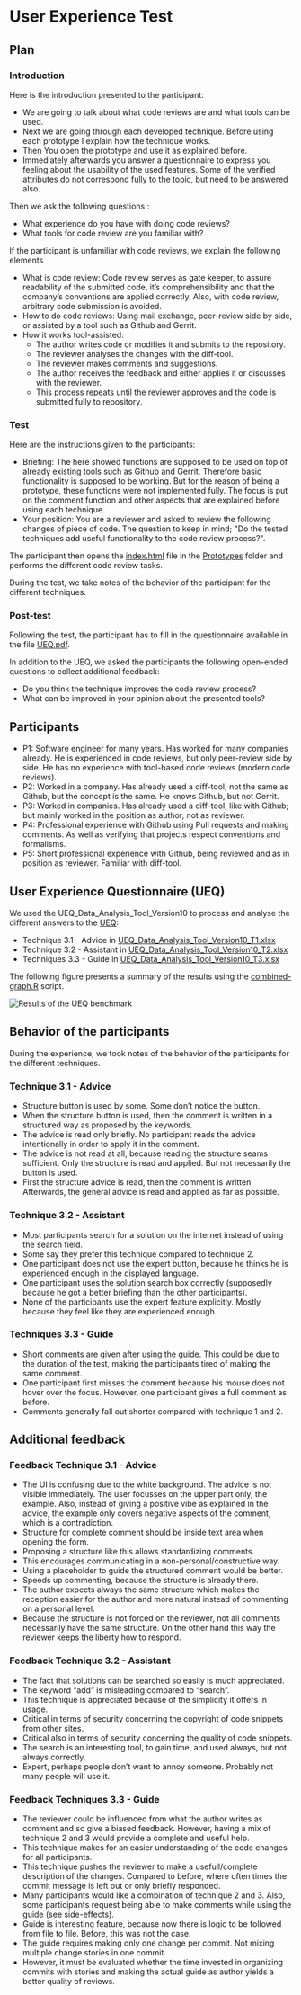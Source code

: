 # User Experience Test

## Plan

### Introduction

Here is the introduction presented to the participant:

- We are going to talk about what code reviews are and what tools can be used.
- Next we are going through each developed technique. Before using each prototype I explain how the technique works.
- Then You open the prototype and use it as explained before.
- Immediately afterwards you answer a questionnaire to express you feeling about the usability of the used features. Some of the verified attributes do not correspond fully to the topic, but need to be answered also.

Then we ask the following questions :

- What experience do you have with doing code reviews?
- What tools for code review are you familiar with?

If the participant is unfamiliar with code reviews, we explain the following elements

- What is code review: Code review serves as gate keeper, to assure readability of the submitted code, it’s comprehensibility and that the company’s conventions are applied correctly. Also, with code review, arbitrary code submission is avoided. 
- How to do code reviews: Using mail exchange, peer-review side by side, or assisted by a tool such as Github and Gerrit.
- How it works tool-assisted:
  - The author writes code or modifies it and submits to the repository.
  - The reviewer analyses the changes with the diff-tool.
  - The reviewer makes comments and suggestions.
  - The author receives the feedback and either applies it or discusses with the reviewer.
  - This process repeats until the reviewer approves and the code is submitted fully to repository.

### Test

Here are the instructions given to the participants:

- Briefing: The here showed functions are supposed to be used on top of already existing tools such as Github and Gerrit. Therefore basic functionality is supposed to be working. But for the reason of being a prototype, these functions were not implemented fully. The focus is put on the comment function and other aspects that are explained before using each technique.
- Your position: You are a reviewer and asked to review the following changes of piece of code. The question to keep in mind; "Do the tested techniques add useful functionality to the code review process?".

The participant then opens the [index.html](/Prototypes/index.html) file in the [Prototypes](/Prototypes) folder and performs the different code review tasks.

During the test, we take notes of the behavior of the participant for the different techniques.

### Post-test

Following the test, the participant has to fill in the questionnaire available in the file [UEQ.pdf](/User-Experience-Test/UEQ.pdf).

In addition to the UEQ, we asked the participants the following open-ended questions to collect additional feedback:

- Do you think the technique improves the code review process?
- What can be improved in your opinion about the presented tools?

## Participants

- P1: Software engineer for many years. Has worked for many companies already. He is experienced in code reviews, but only peer-review side by side. He has no experience with tool-based code reviews (modern code reviews).
- P2: Worked in a company. Has already used a diff-tool; not the same as Github, but the concept is the same. He knows Github, but not Gerrit.
- P3: Worked in companies. Has already used a diff-tool, like with Github; but mainly worked in the position as author, not as reviewer.
- P4: Professional experience with Github using Pull requests and making comments. As well as verifying that projects respect conventions and formalisms.
- P5: Short professional experience with Github, being reviewed and as in position as reviewer. Familiar with diff-tool.

## User Experience Questionnaire (UEQ)

We used the UEQ_Data_Analysis_Tool_Version10 to process and analyse the different answers to the [UEQ](https://www.ueq-online.org):

- Technique 3.1 - Advice in [UEQ_Data_Analysis_Tool_Version10_T1.xlsx](/User-Experience-Test/UEQ_Data_Analysis_Tool_Version10_T1.xlsx)
- Technique 3.2 - Assistant in [UEQ_Data_Analysis_Tool_Version10_T2.xlsx](/User-Experience-Test/UEQ_Data_Analysis_Tool_Version10_T2.xlsx)
- Techniques 3.3 - Guide in [UEQ_Data_Analysis_Tool_Version10_T3.xlsx](/User-Experience-Test/UEQ_Data_Analysis_Tool_Version10_T3.xlsx)

The following figure presents a summary of the results using the [combined-graph.R](/User-Experience-Test/combined-graph.R) script.

![Results of the UEQ benchmark](/User-Experience-Test/benchmarkT3.png "Results of the UEQ benchmark for the advice with example (T3.1), the quick search with expert feedback (T3.2), and the guide (T3.3). Dots denote mean values, and error bars indicate 95\% confidence intervals.")

## Behavior of the participants

During the experience, we took notes of the behavior of the participants for the different techniques.

### Technique 3.1 - Advice

- Structure button is used by some. Some don’t notice the button.
- When the structure button is used, then the comment is written in a structured way as proposed by the keywords.
- The advice is read only briefly. No participant reads the advice intentionally in order to apply it in the comment.
- The advice is not read at all, because reading the structure seams sufficient. Only the structure is read and applied. But not necessarily the button is used.
- First the structure advice is read, then the comment is written. Afterwards, the general advice is read and applied as far as possible.

### Technique 3.2 - Assistant

- Most participants search for a solution on the internet instead of using the search field.
- Some say they prefer this technique compared to technique 2.
- One participant does not use the expert button, because he thinks he is experienced enough in the displayed language.
- One participant uses the solution search box correctly (supposedly because he got a better briefing than the other participants).
- None of the participants use the expert feature explicitly. Mostly because they feel like they are experienced enough.

### Techniques 3.3 - Guide

- Short comments are given after using the guide. This could be due to the duration of the test, making the participants tired of making the same comment.
- One participant first misses the comment because his mouse does not hover over the focus. However, one participant gives a full comment as before.
- Comments generally fall out shorter compared with technique 1 and 2.

## Additional feedback

### Feedback Technique 3.1 - Advice

- The UI is confusing due to the white background. The advice is not visible immediately. The user focusses on the upper part only, the example. Also, instead of giving a positive vibe as explained in the advice, the example only covers negative aspects of the comment, which is a contradiction.
- Structure for complete comment should be inside text area when opening the form.
- Proposing a structure like this allows standardizing comments.
- This encourages communicating in a non-personal/constructive way.
- Using a placeholder to guide the structured comment would be better.
- Speeds up commenting, because the structure is already there.
- The author expects always the same structure which makes the reception easier for the author and more natural instead of commenting on a personal level.
- Because the structure is not forced on the reviewer, not all comments necessarily have the same structure. On the other hand this way the reviewer keeps the liberty how to respond.

### Feedback Technique 3.2 - Assistant

- The fact that solutions can be searched so easily is much appreciated.
- The keyword “add” is misleading compared to “search”.
- This technique is appreciated because of the simplicity it offers in usage.
- Critical in terms of security concerning the copyright of code snippets from other sites.
- Critical also in terms of security concerning the quality of code snippets.
- The search is an interesting tool, to gain time, and used always, but not always correctly.
- Expert, perhaps people don’t want to annoy someone. Probably not many people will use it.

### Feedback Techniques 3.3 - Guide

- The reviewer could be influenced from what the author writes as comment and so give a biased feedback. However, having a mix of technique 2 and 3 would provide a complete and useful help.
- This technique makes for an easier understanding of the code changes for all participants.
- This technique pushes the reviewer to make a usefull/complete description of the changes. Compared to before, where often times the commit message is left out or only briefly responded.
- Many participants would like a combination of technique 2 and 3. Also, some participants request being able to make comments while using the guide (see side-effects).
- Guide is interesting feature, because now there is logic to be followed from file to file. Before, this was not the case.
- The guide requires making only one change per commit. Not mixing multiple change stories in one commit.
- However, it must be evaluated whether the time invested in organizing commits with stories and making the actual guide as author yields a better quality of reviews.
